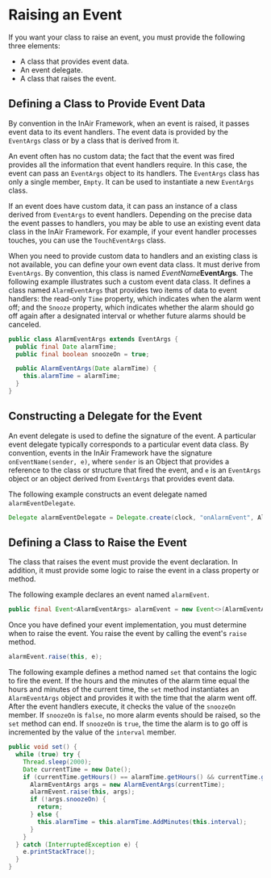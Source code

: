 Raising an Event
================

If you want your class to raise an event, you must provide the following three elements:

- A class that provides event data.
- An event delegate.
- A class that raises the event.

## Defining a Class to Provide Event Data

By convention in the InAir Framework, when an event is raised, it passes event data to its event handlers. The event data is provided by the `EventArgs` class or by a class that is derived from it.

An event often has no custom data; the fact that the event was fired provides all the information that event handlers require. In this case, the event can pass an `EventArgs` object to its handlers. The `EventArgs` class has only a single member, `Empty`. It can be used to instantiate a new `EventArgs` class.

If an event does have custom data, it can pass an instance of a class derived from `EventArgs` to event handlers. Depending on the precise data the event passes to handlers, you may be able to use an existing event data class in the InAir Framework. For example, if your event handler processes touches, you can use the `TouchEventArgs` class.

When you need to provide custom data to handlers and an existing class is not available, you can define your own event data class. It must derive from `EventArgs`. By convention, this class is named _EventName_**EventArgs**. The following example illustrates such a custom event data class. It defines a class named `AlarmEventArgs` that provides two items of data to event handlers: the read-only `Time` property, which indicates when the alarm went off; and the `Snooze` property, which indicates whether the alarm should go off again after a designated interval or whether future alarms should be canceled.

```java
public class AlarmEventArgs extends EventArgs {
  public final Date alarmTime;
  public final boolean snoozeOn = true;

  public AlarmEventArgs(Date alarmTime) {
    this.alarmTime = alarmTime;
  }
}
```

## Constructing a Delegate for the Event

An event delegate is used to define the signature of the event. A particular event delegate typically corresponds to a particular event data class. By convention, events in the InAir Framework have the signature `onEventName(sender, e)`, where `sender` is an Object that provides a reference to the class or structure that fired the event, and `e` is an `EventArgs` object or an object derived from `EventArgs` that provides event data.

The following example constructs an event delegate named `alarmEventDelegate`.

```java
Delegate alarmEventDelegate = Delegate.create(clock, "onAlarmEvent", AlarmEventArgs.class);
```

## Defining a Class to Raise the Event

The class that raises the event must provide the event declaration. In addition, it must provide some logic to raise the event in a class property or method.

The following example declares an event named `alarmEvent`.
```java
public final Event<AlarmEventArgs> alarmEvent = new Event<>(AlarmEventArgs.class);
```

Once you have defined your event implementation, you must determine when to raise the event. You raise the event by calling the event's `raise` method.
```java
alarmEvent.raise(this, e);
```

The following example defines a method named `set` that contains the logic to fire the event. If the hours and the minutes of the alarm time equal the hours and minutes of the current time, the `set` method instantiates an `AlarmEventArgs` object and provides it with the time that the alarm went off. After the event handlers execute, it checks the value of the `snoozeOn` member. If `snoozeOn` is `false`, no more alarm events should be raised, so the `set` method can end. If `snoozeOn` is `true`, the time the alarm is to go off is incremented by the value of the `interval` member.
```java
public void set() {
  while (true) try {
    Thread.sleep(2000);
    Date currentTime = new Date();
    if (currentTime.getHours() == alarmTime.getHours() && currentTime.getMinutes() == alarmTime.getMinutes()) {
      AlarmEventArgs args = new AlarmEventArgs(currentTime);
      alarmEvent.raise(this, args);
      if (!args.snoozeOn) {
        return;
      } else {
        this.alarmTime = this.alarmTime.AddMinutes(this.interval);
      }
    }
  } catch (InterruptedException e) {
    e.printStackTrace();
  }
}
```